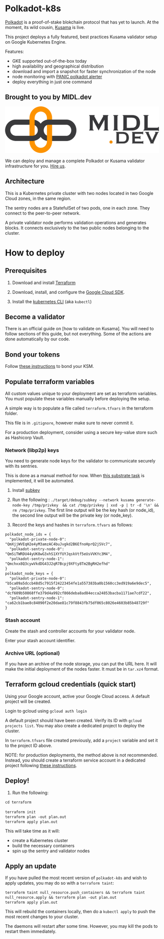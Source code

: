 # Polkadot-k8s

[Polkadot](https://polkadot.network) is a proof-of-stake blokchain protocol that has yet to launch. At the moment, its wild cousin, [Kusama](https://kusama.network) is live.

This project deploys a fully featured, best practices Kusama validator setup on Google Kubernetes Engine.

Features:

* GKE supported out-of-the-box today
* high availability and geographical distribution
* download and import a snapshot for faster synchronization of the node
* node monitoring with [PANIC polkadot alerter](https://github.com/SimplyVC/panic_polkadot)
* deploy everything in just one command

Brought to you by MIDL.dev
--------------------------

![MIDL.dev](midl-dev-logo.png)

We can deploy and manage a complete Polkadot or Kusama validator infrastructure for you. [Hire us](https://midl.dev).

Architecture
------------

This is a Kubernetes private cluster with two nodes located in two Google Cloud zones, in the same region.

The sentry nodes are a StatefulSet of two pods, one in each zone. They connect to the peer-to-peer network.

A private validator node performs validation operations and generates blocks. It connects exclusively to the two public nodes belonging to the cluster.

# How to deploy

## Prerequisites

1. Download and install [Terraform](https://terraform.io)

1. Download, install, and configure the [Google Cloud SDK](https://cloud.google.com/sdk/).

1. Install the [kubernetes
   CLI](https://kubernetes.io/docs/tasks/tools/install-kubectl/) (aka
   `kubectl`)

## Become a validator

There is an official guide on [how to validate on Kusama]. You will need to follow sections of this guide, but not everything. Some of the actions are done automatically by our code.

## Bond your tokens

Follow [these instructions](https://wiki.polkadot.network/docs/en/maintain-guides-how-to-validate-kusama#bond-ksm) to bond your KSM.

## Populate terraform variables

All custom values unique to your deployment are set as terraform variables. You must populate these variables manually before deploying the setup.

A simple way is to populate a file called `terraform.tfvars` in the terraform folder.

This file is in `.gitignore`, however make sure to never commit it.

For a production deployment, consider using a secure key-value store such as Hashicorp Vault.

### Network (libp2p) keys

You need to generate node keys for the validator to communicate securely with its sentries.

This is done as a manual method for now. When [this substrate task](https://github.com/paritytech/substrate/issues/5778) is implemented, it will be automated.

1. Install [subkey](https://substrate.dev/docs/en/ecosystem/subkey)

1. Run the following : `./target/debug/subkey --network kusama generate-node-key /tmp/privkey  && cat /tmp/privkey | xxd -p | tr -d '\n' && rm /tmp/privkey`. The first line output will be the key hash (or node_id), the second line output will be the private key (or node_key).

1. Record the keys and hashes in `terraform.tfvars` as follows:

```
polkadot_node_ids = {
  "polkadot-private-node-0": "QmXjjWVEqH2e4yM3amzAC4buJvgkd2B6EfnoHprQ2jSVc7",
  "polkadot-sentry-node-0": "QmSiTWRDU44yUK8wG3xhS1XYfUYJqskVtf5eUsVVKYc3M4",
  "polkadot-sentry-node-1": "Qmchxx8Q3cywVkdDG43J2qR7Bcpj9XFty8Tm2BgRH2efhd"
}
polkadot_node_keys = {
  "polkadot-private-node-0": "b5ca09a5dccb48d5c7915f24223454fe1a557383ba0b1560cc3ed919a6e9dec5",
  "polkadot-sentry-node-0": "dcf609b50868ffe379d4a992cf866deba8ad84ecca24853bacba1171ae7cdf22",
  "polkadot-sentry-node-1": "ca62cb1bae8c84090f2e20dae81c79f8843fb75df065c8026e4603b85b48729f"
}
```

### Stash account

Create the stash and controller accounts for your validator node.

Enter your stash account identifier.

### Archive URL (optional)

If you have an archive of the node storage, you can put the URL here. It will make the initial deployment of the nodes faster. It must be in `tar.xz4` format.

## Terraform gcloud credentials (quick start)

Using your Google account, active your Google Cloud access. A default project will be created.

Login to gcloud using `gcloud auth login`

A default project should have been created. Verify its ID with `gcloud projects list`. You may also create a dedicated project to deploy the cluster.

In `terraform.tfvars` file created previously, add a `project` variable and set it to the project ID above.

NOTE: for production deployments, the method above is not recommended. Instead, you should create a terraform service account in a dedicated project following [these instructions](doc/production-hardening.md).

## Deploy!

1. Run the following:

```
cd terraform

terraform init
terraform plan -out plan.out
terraform apply plan.out
```

This will take time as it will:
* create a Kubernetes cluster
* build the necessary containers
* spin up the sentry and validator nodes

Apply an update
---------------

If you have pulled the most recent version of `polkadot-k8s` and wish to apply updates, you may do so with a `terraform taint`:

```
terraform taint null_resource.push_containers && terraform taint null_resource.apply && terraform plan -out plan.out
terraform apply plan.out
```

This will rebuild the containers locally, then do a `kubectl apply` to push the most recent changes to your cluster.

The daemons will restart after some time. However, you may kill the pods to restart them immediately.
